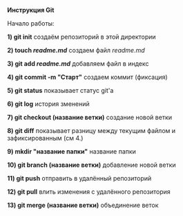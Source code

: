 **Инструкция Git**

Начало работы:

**1) git init**                      создаём репозиторий в этой директории

**2) touch *readme.md***               создаем файл *readme.md*

**3) git add *readme.md***             добавляем файл в индекс

**4) git commit -m "Старт"**         создаем коммит (фиксация)

**5) git status**                    показывает статус git'a

**6) git log**                       история зменений

**7) git checkout (название ветки)**    создание новой ветки

**8) git diff**                      показывает разницу между текущим файлом и зафиксированным (см 4.)

**9) mkdir "название папки"**        название папки

**10) git branch (название ветки)** добавление новой ветки

**11) git push** отправить в удалённый репозиторий

**12) git pull** влить изменения с удалённого репозитория

**13) git merge (название ветки)** объединение веток